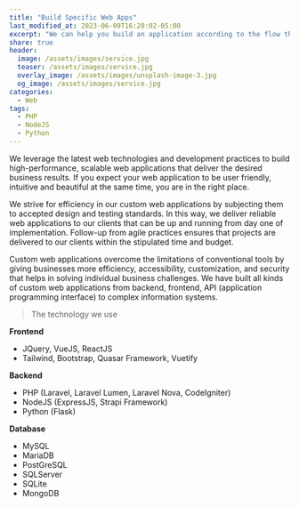 ```yaml
---
title: "Build Specific Web Apps"
last_modified_at: 2023-06-09T16:20:02-05:00
excerpt: "We can help you build an application according to the flow that you have"
share: true
header:
  image: /assets/images/service.jpg
  teaser: /assets/images/service.jpg
  overlay_image: /assets/images/unsplash-image-3.jpg
  og_image: /assets/images/service.jpg
categories:
  - Web
tags:
  - PHP
  - NodeJS
  - Python
---
```


We leverage the latest web technologies and development practices to build high-performance, scalable web applications that deliver the desired business results. If you expect your web application to be user friendly, intuitive and beautiful at the same time, you are in the right place.

We strive for efficiency in our custom web applications by subjecting them to accepted design and testing standards. In this way, we deliver reliable web applications to our clients that can be up and running from day one of implementation. Follow-up from agile practices ensures that projects are delivered to our clients within the stipulated time and budget.

Custom web applications overcome the limitations of conventional tools by giving businesses more efficiency, accessibility, customization, and security that helps in solving individual business challenges. We have built all kinds of custom web applications from backend, frontend, API (application programming interface) to complex information systems.

> The technology we use

**Frontend**
- JQuery, VueJS, ReactJS
- Tailwind, Bootstrap, Quasar Framework, Vuetify

**Backend**
- PHP (Laravel, Laravel Lumen, Laravel Nova, CodeIgniter)
- NodeJS (ExpressJS, Strapi Framework)
- Python (Flask)

**Database**
- MySQL
- MariaDB
- PostGreSQL
- SQLServer
- SQLite
- MongoDB
